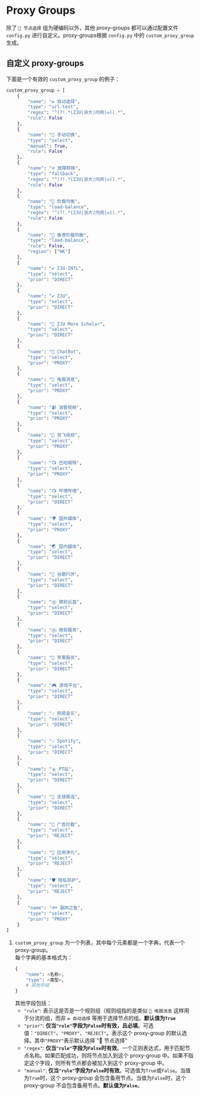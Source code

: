 # Proxy Groups
除了 `🚀 节点选择` 组为硬编码以外，其他 proxy-groups 都可以通过配置文件 `config.py` 进行自定义。proxy-groups根据 `config.py` 中的 `custom_proxy_group` 生成。

## 自定义 proxy-groups
下面是一个有效的 `custom_proxy_group` 的例子：  
```Python
custom_proxy_group = [
    {
        "name": "♻️ 自动选择",
        "type": "url-test",
        "regex": "^(?!.*(ZJU|浙大|内网|✉️)).*",
        "rule": False
    },
    {
        "name": "🚀 手动切换",
        "type": "select",
        "manual": True,
        "rule": False
    },
    {
        "name": "🔯 故障转移",
        "type": "fallback",
        "regex": "^(?!.*(ZJU|浙大|内网|✉️)).*",
        "rule": False
    },
    {
        "name": "🔮 负载均衡",
        "type": "load-balance",
        "regex": "^(?!.*(ZJU|浙大|内网|✉️)).*",
        "rule": False
    },
    {
        "name": "🔮 香港负载均衡",
        "type": "load-balance",
        "rule": False,
        "region": ["HK"]
    },
    {
        "name": "✔ ZJU-INTL",
        "type": "select",
        "prior": "DIRECT"
    },
    {
        "name": "✔ ZJU",
        "type": "select",
        "prior": "DIRECT"
    },
    {
        "name": "📃 ZJU More Scholar",
        "type": "select",
        "prior": "DIRECT"
    },
    {
        "name": "🤖 ChatBot",
        "type": "select",
        "prior": "PROXY"
    },
    {
        "name": "📲 电报消息",
        "type": "select",
        "prior": "PROXY"
    },
    {
        "name": "📹 油管视频",
        "type": "select",
        "prior": "PROXY"
    },
    {
        "name": "🎥 奈飞视频",
        "type": "select",
        "prior": "PROXY"
    },
    {
        "name": "📺 巴哈姆特",
        "type": "select",
        "prior": "PROXY"
    },
    {
        "name": "📺 哔哩哔哩",
        "type": "select",
        "prior": "DIRECT"
    },
    {
        "name": "🌍 国外媒体",
        "type": "select",
        "prior": "PROXY"
    },
    {
        "name": "🌏 国内媒体",
        "type": "select",
        "prior": "DIRECT"
    },
    {
        "name": "📢 谷歌FCM",
        "type": "select",
        "prior": "DIRECT"
    },
    {
        "name": "Ⓜ️ 微软云盘",
        "type": "select",
        "prior": "DIRECT"
    },
    {
        "name": "Ⓜ️ 微软服务",
        "type": "select",
        "prior": "DIRECT"
    },
    {
        "name": "🍎 苹果服务",
        "type": "select",
        "prior": "DIRECT"
    },
    {
        "name": "🎮 游戏平台",
        "type": "select",
        "prior": "DIRECT"
    },
    {
        "name": "🎶 网易音乐",
        "type": "select",
        "prior": "DIRECT"
    },
    {
        "name": "🎶 Spotify",
        "type": "select",
        "prior": "DIRECT"
    },
    {
        "name": "🛸 PT站",
        "type": "select",
        "prior": "DIRECT"
    },
    {
        "name": "🎯 全球直连",
        "type": "select",
        "prior": "DIRECT"
    },
    {
        "name": "🛑 广告拦截",
        "type": "select",
        "prior": "REJECT"
    },
    {
        "name": "🍃 应用净化",
        "type": "select",
        "prior": "REJECT"
    },
    {
        "name": "🛡️ 隐私防护",
        "type": "select",
        "prior": "REJECT"
    },
    {
        "name": "🐟 漏网之鱼",
        "type": "select",
        "prior": "PROXY"
    }
]
```
1. `custom_proxy_group` 为一个列表，其中每个元素都是一个字典，代表一个 proxy-group。  
   每个字典的基本格式为：
   ```python
   {
       "name": <名称>,
       "type": <类型>,
       # 其他字段
   }
   ```
   其他字段包括：
    - `"rule"`: 表示这是否是一个规则组（规则组指的是类似 `📲 电报消息` 这样用于分流的组，而非 `♻️ 自动选择` 等用于选择节点的组。**默认值为`True`**  
    - `"prior"`: **仅当`"rule"`字段为`False`时有效，且必填**。可选值：`"DIRECT"`、`"PROXY"`、`"REJECT"`。表示这个 proxy-group 的默认选择。其中`"PROXY"`表示默认选择`"🚀 节点选择"  
    - `"regex"`: **仅当`"rule"`字段为`False`时有效**。一个正则表达式，用于匹配节点名称。如果匹配成功，则将节点加入到这个 proxy-group 中。如果不指定这个字段，则所有节点都会被加入到这个 proxy-group 中。  
    - `"manual"`: **仅当`"rule"`字段为`False`时有效**。可选值为`True`或`False`。当值为`True`时，这个 proxy-group 会包含备用节点。当值为`False`时，这个 proxy-group 不会包含备用节点。**默认值为`False`**。  
